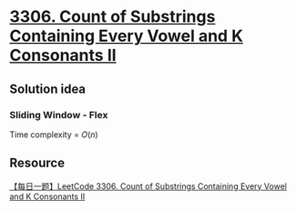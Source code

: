 # [3306. Count of Substrings Containing Every Vowel and K Consonants II](https://leetcode.com/problems/count-of-substrings-containing-every-vowel-and-k-consonants-ii/description/)

## Solution idea
### Sliding Window - Flex

Time complexity = $O(n)$

## Resource
[【每日一题】LeetCode 3306. Count of Substrings Containing Every Vowel and K Consonants II](https://www.youtube.com/watch?v=2uxZjd5CK8k&ab_channel=HuifengGuan)